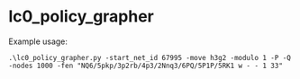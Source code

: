 # lc0_policy_grapher

Example usage:

```
.\lc0_policy_grapher.py -start_net_id 67995 -move h3g2 -modulo 1 -P -Q -nodes 1000 -fen "NQ6/5pkp/3p2rb/4p3/2Nnq3/6PQ/5P1P/5RK1 w - - 1 33"
```
